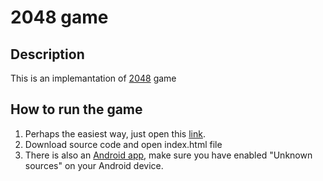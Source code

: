 # 2048 game
## Description
This is an implemantation of [2048](https://en.wikipedia.org/wiki/2048_(video_game)) game
## How to run the game
1. Perhaps the easiest way, just open this [link](https://surenenfiajyan.github.io/2048/).
2. Download source code and open index.html file
3. There is also an [Android app](https://raw.githubusercontent.com/surenenfiajyan/files/main/2048.apk), make sure you have enabled "Unknown sources" on your Android device.
